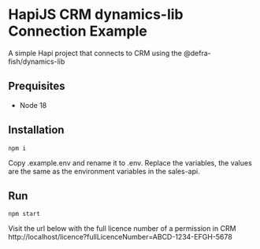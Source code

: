 # HapiJS CRM dynamics-lib Connection Example

A simple Hapi project that connects to CRM using the @defra-fish/dynamics-lib

## Prequisites

- Node 18

## Installation

```
npm i
```

Copy .example.env and rename it to .env. Replace the variables, the values are the same as the environment variables in the sales-api.

## Run

```
npm start
```

Visit the url below with the full licence number of a permission in CRM
http://localhost/licence?fullLicenceNumber=ABCD-1234-EFGH-5678
